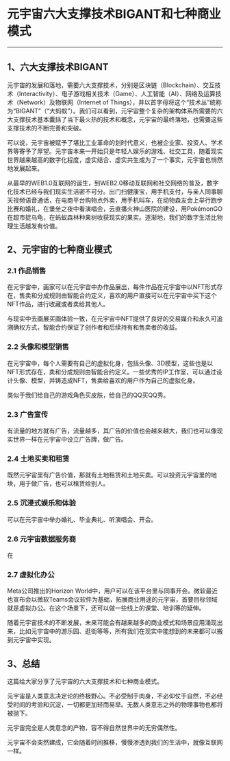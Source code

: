 # 元宇宙六大支撑技术BIGANT和七种商业模式

---



## 1、六大支撑技术BIGANT

元宇宙的发展和落地，需要六大支撑技术，分别是区块链（Blockchain）、交互技术（Interactivity）、电子游戏相关技术（Game）、人工智能（AI）、网络及运算技术（Network）及物联网（Internet of Things），并以首字母将这个“技术丛”统称为“BIGANT”（“大蚂蚁”）。我们可以看到，元宇宙整个复杂的架构体系所需要的六大支撑技术基本囊括了当下最火热的技术和概念，元宇宙的最终落地，也需要这些支撑技术的不断完善和突破。

可以说，元宇宙被赋予了堪比工业革命的划时代意义，也被企业家、投资人、学术界等寄予了厚望。元宇宙本来一开始只是年轻人娱乐的游戏、社交工具，随着现实世界越来越高的数字化程度，虚实结合、虚实共生成为了一个事实，元宇宙也悄然地发展起来。

从最早的WEB1.0互联网的诞生，到WEB2.0移动互联网和社交网络的普及，数字化技术已经与我们现实生活密不可分。出门扫健康宝，用手机支付，与亲人同事聊天视频语音通话，在电商平台购物点外卖，用手机叫车，在动物森友会上举行跑步比赛和婚礼，在堡垒之夜中看演唱会，云直播火神山医院的建设，用PokémonGO在超市捉乌龟，在蚂蚁森林种果树收获现实的果实。逐渐地，我们的数字生活比物理生活越发有价值。

## 2、元宇宙的七种商业模式

### 2.1 作品销售

在元宇宙中，画家可以在元宇宙中办作品展出，每件作品在元宇宙中以NFT形式存在，售卖和分成规则由智能合约定义，喜欢的用户直接可以在元宇宙中买下这个NFT作品，进行收藏或者卖给其他人。

与现实中去画展买画体验一致，在元宇宙中NFT提供了良好的交易媒介和永久可追溯确权方式，智能合约保证了创作者和后续持有和售卖者的收益。

### 2.2 头像和模型销售

在元宇宙中，每个人需要有自己的虚拟化身，包括头像、3D模型，这些也是以NFT形式存在，卖和分成规则由智能合约定义。一些优秀的IP工作室，可以通过设计头像、模型，并铸造成NFT，售卖给喜欢的用户作为自己的虚拟化身。

类似于我们给自己的游戏角色买皮肤，给自己的QQ买QQ秀。

### 2.3 广告宣传

有流量的地方就有广告，流量越多，其广告的价值也会越来越大，我们也可以像现实世界一样在元宇宙中设立广告牌，做广告。

### 2.4 土地买卖和租赁

既然元宇宙里有广告价值，那就有土地租赁和土地买卖。可以投资元宇宙里的地块，用于做广告，也可以租赁给别人。

### 2.5 沉浸式娱乐和体验

可以在元宇宙中举办婚礼、毕业典礼、听演唱会、开会。

### 2.6 元宇宙数据服务商

在

### 2.7 虚拟化办公

Meta公司推出的Horizon World中，用户可以在该平台里与同事开会。微软最近也宣布会以微软Teams会议软件为基础，拓展商业用途的元宇宙，首要目标领域就是虚拟办公。在这个场景下，还可以做一些线上的课堂、培训等的延伸。

随着元宇宙技术的不断发展，未来可能会有越来越多的商业模式和场景应用涌现出来，比如元宇宙中的游乐园、逛街等等，所有我们在现实中能想到的未来都可以搬到元宇宙中实现。

## 3、总结

这篇给大家分享了元宇宙的六大支撑技术和七种商业模式。

元宇宙是人类意志决定论的终极野心。不必受制于肉身，不必仰仗于自然，不必经受时间的考验和沉淀，一切都更加轻而易举。无数人类意志之外的物理事物也都将被抛下。

元宇宙完全是人类意念的产物，容不得自然世界中的无穷偶然性。

元宇宙不会突然建成，它会随着时间推移，慢慢渗透到我们的生活中，就像互联网一样。
